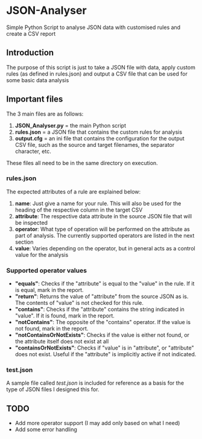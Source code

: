# JSON-Analyser
Simple Python Script to analyse JSON data with customised rules and create a CSV report

## Introduction
The purpose of this script is just to take a JSON file with data, apply custom rules (as defined in rules.json) and output a CSV file that can be used for some basic data analysis


## Important files
The 3 main files are as follows:

1. **JSON_Analyser.py** = the main Python script
2. **rules.json** = a JSON file that contains the custom rules for analysis
3. **output.cfg** = an ini file that contains the configuration for the output CSV file, such as the source and target filenames, the separator character, etc.

These files all need to be in the same directory on execution.


### rules.json
The expected attributes of a rule are explained below:

1. **name**: Just give a name for your rule. This will also be used for the heading of the respective column in the target CSV
2. **attribute**: The respective data attribute in the source JSON file that will be inspected
3. **operator**: What type of operation will be performed on the attribute as part of analysis. The currently supported operators are listed in the next section
4. **value**: Varies depending on the operator, but in general acts as a control value for the analysis


### Supported operator values

- **"equals"**: Checks if the "attribute" is equal to the "value" in the rule. If it is equal, mark in the report.
- **"return"**: Returns the value of "attribute" from the source JSON as is. The contents of "value" is not checked for this rule.
- **"contains"**: Checks if the "attribute" contains the string indicated in "value". If it is found, mark in the report.
- **"notContains"**: The opposite of the "contains" operator. If the value is not found, mark in the report.
- **"notContainsOrNotExists"**: Checks if the value is either not found, or the attribute itself does not exist at all
- **"containsOrNotExists"**: Checks if "value" is in "attribute", or "attribute" does not exist. Useful if the "attribute" is implicitly active if not indicated.

### test.json

A sample file called _test.json_ is included for reference as a basis for the type of JSON files I designed this for.

## TODO
- Add more operator support (I may add only based on what I need)
- Add some error handling